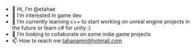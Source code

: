 - 👋 Hi, I’m @etahae
- 👀 I’m interested in game dev
- 🌱 I’m currently learning c++ to start working on unreal engine projects in the future or learn c# for unity :)
- 💞️ I’m looking to collaborate on some indie game projects 
- 📫 How to reach me tahanamir@hotmail.com
